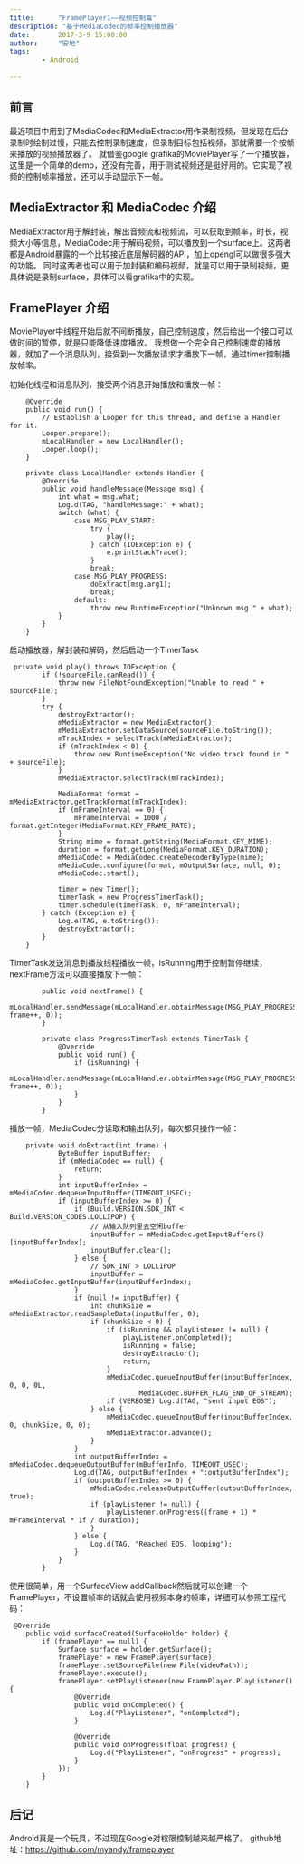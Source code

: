 ```yaml
---
title:      "FramePlayer1——视频控制篇"
description: "基于MediaCodec的帧率控制播放器"
date:       2017-3-9 15:00:00
author:     "安地"
tags:
        - Android
    
---
```


## 前言

最近项目中用到了MediaCodec和MediaExtractor用作录制视频，但发现在后台录制时绘制过慢，只能去控制录制速度，但录制目标包括视频，那就需要一个按帧来播放的视频播放器了。
就借鉴google grafika的MoviePlayer写了一个播放器，这里是一个简单的demo，还没有完善，用于测试视频还是挺好用的。它实现了视频的控制帧率播放，还可以手动显示下一帧。

## MediaExtractor 和 MediaCodec 介绍

MediaExtractor用于解封装，解出音频流和视频流，可以获取到帧率，时长，视频大小等信息，MediaCodec用于解码视频，可以播放到一个surface上。这两者都是Android暴露的一个比较接近底层解码器的API，加上opengl可以做很多强大的功能。
同时这两者也可以用于加封装和编码视频，就是可以用于录制视频，更具体说是录制surface，具体可以看grafika中的实现。

## FramePlayer 介绍

MoviePlayer中线程开始后就不间断播放，自己控制速度，然后给出一个接口可以做时间的暂停，就是只能降低速度播放。
我想做一个完全自己控制速度的播放器，就加了一个消息队列，接受到一次播放请求才播放下一帧，通过timer控制播放帧率。


初始化线程和消息队列，接受两个消息开始播放和播放一帧：

        @Override
        public void run() {
            // Establish a Looper for this thread, and define a Handler for it.
            Looper.prepare();
            mLocalHandler = new LocalHandler();
            Looper.loop();
        }

        private class LocalHandler extends Handler {
            @Override
            public void handleMessage(Message msg) {
                int what = msg.what;
                Log.d(TAG, "handleMessage:" + what);
                switch (what) {
                    case MSG_PLAY_START:
                        try {
                            play();
                        } catch (IOException e) {
                            e.printStackTrace();
                        }
                        break;
                    case MSG_PLAY_PROGRESS:
                        doExtract(msg.arg1);
                        break;
                    default:
                        throw new RuntimeException("Unknown msg " + what);
                }
            }
        }


启动播放器，解封装和解码，然后启动一个TimerTask

     private void play() throws IOException {
            if (!sourceFile.canRead()) {
                throw new FileNotFoundException("Unable to read " + sourceFile);
            }
            try {
                destroyExtractor();
                mMediaExtractor = new MediaExtractor();
                mMediaExtractor.setDataSource(sourceFile.toString());
                mTrackIndex = selectTrack(mMediaExtractor);
                if (mTrackIndex < 0) {
                    throw new RuntimeException("No video track found in " + sourceFile);
                }
                mMediaExtractor.selectTrack(mTrackIndex);

                MediaFormat format = mMediaExtractor.getTrackFormat(mTrackIndex);
                if (mFrameInterval == 0) {
                    mFrameInterval = 1000 / format.getInteger(MediaFormat.KEY_FRAME_RATE);
                }
                String mime = format.getString(MediaFormat.KEY_MIME);
                duration = format.getLong(MediaFormat.KEY_DURATION);
                mMediaCodec = MediaCodec.createDecoderByType(mime);
                mMediaCodec.configure(format, mOutputSurface, null, 0);
                mMediaCodec.start();

                timer = new Timer();
                timerTask = new ProgressTimerTask();
                timer.schedule(timerTask, 0, mFrameInterval);
            } catch (Exception e) {
                Log.e(TAG, e.toString());
                destroyExtractor();
            }
        }

 TimerTask发送消息到播放线程播放一帧，isRunning用于控制暂停继续，nextFrame方法可以直接播放下一帧：

            public void nextFrame() {
                mLocalHandler.sendMessage(mLocalHandler.obtainMessage(MSG_PLAY_PROGRESS, frame++, 0));
            }

            private class ProgressTimerTask extends TimerTask {
                @Override
                public void run() {
                    if (isRunning) {
                        mLocalHandler.sendMessage(mLocalHandler.obtainMessage(MSG_PLAY_PROGRESS, frame++, 0));
                    }
                }
            }


播放一帧，MediaCodec分读取和输出队列，每次都只操作一帧：

        private void doExtract(int frame) {
                ByteBuffer inputBuffer;
                if (mMediaCodec == null) {
                    return;
                }
                int inputBufferIndex = mMediaCodec.dequeueInputBuffer(TIMEOUT_USEC);
                if (inputBufferIndex >= 0) {
                    if (Build.VERSION.SDK_INT < Build.VERSION_CODES.LOLLIPOP) {
                        // 从输入队列里去空闲buffer
                        inputBuffer = mMediaCodec.getInputBuffers()[inputBufferIndex];
                        inputBuffer.clear();
                    } else {
                        // SDK_INT > LOLLIPOP
                        inputBuffer = mMediaCodec.getInputBuffer(inputBufferIndex);
                    }
                    if (null != inputBuffer) {
                        int chunkSize = mMediaExtractor.readSampleData(inputBuffer, 0);
                        if (chunkSize < 0) {
                            if (isRunning && playListener != null) {
                                playListener.onCompleted();
                                isRunning = false;
                                destroyExtractor();
                                return;
                            }
                            mMediaCodec.queueInputBuffer(inputBufferIndex, 0, 0, 0L,
                                    MediaCodec.BUFFER_FLAG_END_OF_STREAM);
                            if (VERBOSE) Log.d(TAG, "sent input EOS");
                        } else {
                            mMediaCodec.queueInputBuffer(inputBufferIndex, 0, chunkSize, 0, 0);
                            mMediaExtractor.advance();
                        }
                    }
                    int outputBufferIndex = mMediaCodec.dequeueOutputBuffer(mBufferInfo, TIMEOUT_USEC);
                    Log.d(TAG, outputBufferIndex + ":outputBufferIndex");
                    if (outputBufferIndex >= 0) {
                        mMediaCodec.releaseOutputBuffer(outputBufferIndex, true);
                        if (playListener != null) {
                            playListener.onProgress((frame + 1) * mFrameInterval * 1f / duration);
                        }
                    } else {
                        Log.d(TAG, "Reached EOS, looping");
                    }
                }
            }
使用很简单，用一个SurfaceView addCallback然后就可以创建一个FramePlayer，不设置帧率的话就会使用视频本身的帧率，详细可以参照工程代码：

     @Override
        public void surfaceCreated(SurfaceHolder holder) {
            if (framePlayer == null) {
                Surface surface = holder.getSurface();
                framePlayer = new FramePlayer(surface);
                framePlayer.setSourceFile(new File(videoPath));
                framePlayer.execute();
                framePlayer.setPlayListener(new FramePlayer.PlayListener() {
                    @Override
                    public void onCompleted() {
                        Log.d("PlayListener", "onCompleted");
                    }

                    @Override
                    public void onProgress(float progress) {
                        Log.d("PlayListener", "onProgress" + progress);
                    }
                });
            }
        }

## 后记

Android真是一个玩具，不过现在Google对权限控制越来越严格了。
github地址：<https://github.com/myandy/frameplayer>
